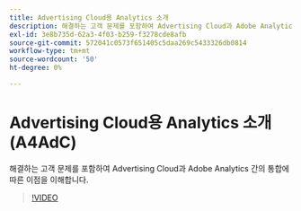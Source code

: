 ```yaml
---
title: Advertising Cloud용 Analytics 소개
description: 해결하는 고객 문제를 포함하여 Advertising Cloud과 Adobe Analytics 간의 통합에 따른 이점을 이해합니다.
exl-id: 3e8b735d-62a3-4f03-b259-f3278cde8afb
source-git-commit: 572041c0573f651405c5daa269c5433326db0814
workflow-type: tm+mt
source-wordcount: '50'
ht-degree: 0%

---
```


# Advertising Cloud용 Analytics 소개(A4AdC)

해결하는 고객 문제를 포함하여 Advertising Cloud과 Adobe Analytics 간의 통합에 따른 이점을 이해합니다.

>[!VIDEO](https://video.tv.adobe.com/v/33491)
